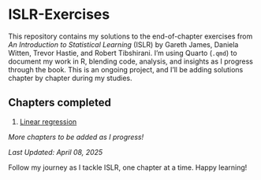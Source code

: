 # ISLR-Exercises

This repository contains my solutions to the end-of-chapter exercises from *An Introduction to Statistical Learning* (ISLR) by Gareth James, Daniela Witten, Trevor Hastie, and Robert Tibshirani. I’m using Quarto (`.qmd`) to document my work in R, blending code, analysis, and insights as I progress through the book. This is an ongoing project, and I’ll be adding solutions chapter by chapter during my studies.


## Chapters completed 
1. [Linear regression](https://oluwadunni1.github.io/ISLR-Exercises/Linear%20regression/Linear%20Regression.html)

*More chapters to be added as I progress!*

*Last Updated: April 08, 2025*


 Follow my journey as I tackle ISLR, one chapter at a time. Happy learning!

